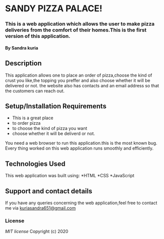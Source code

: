 # SANDY PIZZA PALACE!

### This is a web application which allows the user to make pizza deliveries from the comfort of their homes.This is the first version of this application.
#### By **Sandra kuria**

## Description
This application allows one to place an order of pizza,choose the kind of crust you like,the topping you preffer and also choose whether it will be delivered or not.
the website also has contacts and an email address so that the customers can reach out.

## Setup/Installation Requirements
* This is a great place
* to order pizza
* to choose the kind of pizza you want
* choose whether it will be deliverd or not.

You need a web browser to run this application.this is the most known bug.
Every thing worked on this web application runs smoothly and efficiently.

## Technologies Used
This web application was built using:
*HTML
*CSS
*JavaScript

## Support and contact details
If you have any queries concerning the web application,feel free to contact me via kuriasandra651@gmail.com

### License
*MIT license*
Copyright (c) 2020 




